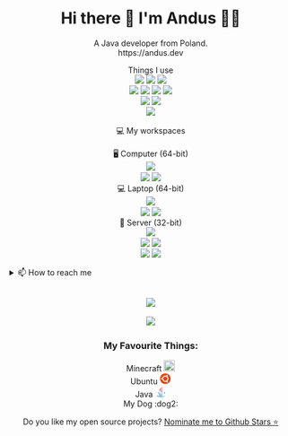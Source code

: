 

<h1 align='center'>
  Hi there 👋 I'm Andus 👨‍💻
</h1>

<p align='center'>
  A Java developer from Poland.<br>
  https://andus.dev
</p>

<p align='center'>
  Things I use<br>
  <img src="https://img.shields.io/badge/Visual%20Studio%20Code-0078d7.svg?style=flat&logo=visual-studio-code&logoColor=white"/>
  <img src="https://img.shields.io/badge/Android%20Studio-3DDC84.svg?style=flat&color=00b300&logo=android-studio&logoColor=white"/>
  <img src="https://img.shields.io/badge/IntelliJ%20IDEA-000000.svg?style=flat&logo=intellij-idea&logoColor=white"/><br>
  <img src="https://img.shields.io/badge/Java-%23ED8B00.svg?style=flat&logo=java&logoColor=white"/>
  <img src="https://img.shields.io/badge/Electron-191970?style=flat&logo=Electron&logoColor=white"/>
  <img src="https://img.shields.io/badge/-HTML5-E34F26?style=flat&logo=html5&logoColor=white"/>
  <img src="https://img.shields.io/badge/-CSS3-E34F26?style=flat&logo=css3&color=blue&logoColor=white"/><br>
  <img src="https://img.shields.io/badge/-Github-F05032?style=flat&color=black&logo=github&logoColor=white"/>
  <img src="https://img.shields.io/badge/-Git-F05032?style=flat&logo=git&logoColor=white"/><br>
  <img src="https://img.shields.io/badge/unity-%23000000.svg?style=flat&logo=unity&logoColor=white"/>
</p>

<p align='center'>
  💻 My workspaces<br/><br/>
  🖥️ Computer (64-bit)<br/>
  <img src="https://img.shields.io/badge/windows%2011-%230078D6.svg?&style=for-the-badge&logo=windows&logoColor=white"/><br/>
  <img src="https://img.shields.io/badge/intel-core%20i7%209th-%230071C5.svg?&style=for-the-badge&logo=intel&logoColor=white"/>
  <img src="https://img.shields.io/badge/RAM-16GB-%230071C5.svg?&style=for-the-badge&logoColor=white"/><br/>
  💻 Laptop (64-bit)<br/>
  <img src="https://img.shields.io/badge/CloudReady-%230078D6.svg?&style=for-the-badge&logo=google-cloud&logoColor=white&color=03adfc"/><br/>
  <img src="https://img.shields.io/badge/intel-core%20i5%207th-%230071C5.svg?&style=for-the-badge&logo=intel&logoColor=white"/>
  <img src="https://img.shields.io/badge/RAM-8GB-%230071C5.svg?&style=for-the-badge&logoColor=white"/><br/>
  💽 Server (32-bit)<br/>
  <img src="https://img.shields.io/badge/Ubuntu Server%2018.04.6-35BF5C?style=for-the-badge&logo=ubuntu&logoColor=white&color=bd391e"/><br/>
  <img src="https://img.shields.io/badge/intel-pentium%20M%207th-%230071C5.svg?&style=for-the-badge&logo=intel&logoColor=white"/>
  <img src="https://img.shields.io/badge/RAM-2GB-%230071C5.svg?&style=for-the-badge&logoColor=white"/><br/>
  <img src="https://img.shields.io/badge/PHP-7.2-%230071C5.svg?&style=for-the-badge&logo=php&logoColor=white"/>
  <img src="https://img.shields.io/badge/Apache-2.4.29-%230071C5.svg?&style=for-the-badge&logo=apache&logoColor=white"/><br/>
</p>

<details>
  <summary>📫 How to reach me</summary>
  <li><a href="https://github.com/andusdev" target="_blank" rel="noopener noreferrer">:octocat: Github@AndusDEV</a></li>
  <li><a href="https://twitter.com/Anduseee" target="_blank" rel="noopener noreferrer">:bird: Twitter@Anduseee</a></li>
  <li><a href="https://t.me/Anduseee" target="_blank" rel="noopener noreferrer">:telephone_receiver: Telegram@Anduseee</a></li>
  <li><a href="https://discordapp.com/users/523854954700734464" target="_blank" rel="noopener noreferrer">:id: Discord@MrAnduss</a></li>
  <li><a href="mailto:anduse@andus.dev" target="_blank" tel="noopener noreferrer">:email: anduse@andus.dev</a></li>
</details>
  
<br/>
<p align='center'>
  <a href="#"><img src="https://github-readme-stats.vercel.app/api?username=andusdev&show_icons=true&count_private=true&theme=dark" width="350"></a>
</p>
<p align='center'>
  <a href="#"><img src="https://github-readme-stats.vercel.app/api/top-langs/?username=AndusDEV&layout=compact&theme=dark" width="350"></a>
</p>

<h3 align="center">
  My Favourite Things:<br>
</h3>
<p align="center">
  Minecraft <img src="https://static.wikia.nocookie.net/minecraft/images/f/fe/GrassNew.png/revision/latest/scale-to-width-down/40" width="20" height="20"/><br>
  Ubuntu <img src="https://raw.githubusercontent.com/devicons/devicon/master/icons/ubuntu/ubuntu-plain.svg" alt="bootstrap" width="20" height="20"/><br>
  Java <img src="https://raw.githubusercontent.com/devicons/devicon/master/icons/java/java-original.svg" alt="bootstrap" width="20" height="20"/><br>
  My Dog :dog2:
</p>

<p align='center'>
  Do you like my open source projects? <a href='https://stars.github.com/nominate/' target="_blank" rel="noopener noreferrer">Nominate me to Github Stars ⭐</a>
</p>
